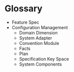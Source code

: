 # Glossary

* Feature Spec
* Configuration Management
  * Domain Dimension
  * System Adapter
  * Convention Module
  * Facts
  * Plan
  * Specification Key Space
  * System Components

